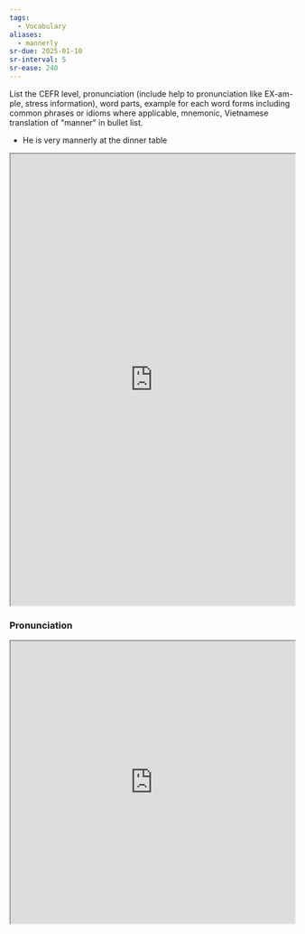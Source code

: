 ```yaml
---
tags:
  - Vocabulary
aliases:
  - mannerly
sr-due: 2025-01-10
sr-interval: 5
sr-ease: 240
---
```

List the CEFR level, pronunciation (include help to pronunciation like EX-am-ple, stress information), word parts, example for each word forms including common phrases or idioms where applicable, mnemonic, Vietnamese translation of "manner" in bullet list.

- He is very mannerly at the dinner table

<iframe
    height="800"
    width="100%"
    style="padding: 0; margin: 0;"
    src="https://www.perplexity.ai">
</iframe>

### Pronunciation

<iframe
    height="500"
    width="100%"
    style="padding: 0; margin: 0;"
    src="https://www.google.com/search?q=how+to+pronounce+manner&hl=en">
</iframe>